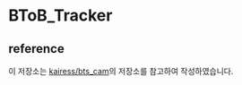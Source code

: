 # BToB_Tracker


## reference
이 저장소는 [kairess/bts_cam](https://github.com/kairess/bts_cam)의 저장소를 참고하여 작성하였습니다.
